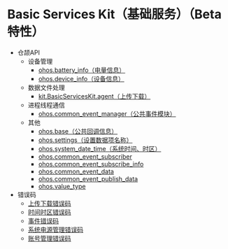 # Basic Services Kit（基础服务）（Beta特性）
- 仓颉API
    - 设备管理
        - [ohos.battery_info（电量信息）](./cj-apis-battery_info.md)
        - [ohos.device_info（设备信息）](./cj-apis-device_info.md)
    - 数据文件处理
        - [kit.BasicServicesKit.agent（上传下载）](./cj-apis-request-agent.md)
    - 进程线程通信
        - [ohos.common_event_manager（公共事件模块）](./cj-apis-common_event_manager.md)
    - 其他
        - [ohos.base（公共回调信息）](./cj-apis-base.md)
        - [ohos.settings（设置数据项名称）](./cj-apis-settings.md)
        - [ohos.system_date_time（系统时间、时区）](./cj-apis-system_date_time.md)
        - [ohos.common_event_subscriber](./cj-apis-common_event_subscriber.md)
        - [ohos.common_event_subscribe_info](./cj-apis-common_event_subscribe_info.md)
        - [ohos.common_event_data](./cj-apis-common_event_data.md)
        - [ohos.common_event_publish_data](./cj-apis-common_event_publish_data.md)
        - [ohos.value_type](./cj-apis-value_type.md)
- 错误码
    - [上传下载错误码](./cj-errorcode-request.md)
    - [时间时区错误码](./cj-errorcode-time.md)
    - [事件错误码](./cj-errorcode-common_event_service.md)
    - [系统电源管理错误码](./cj-errorcode-power.md)
    - [账号管理错误码](./cj-errorcode-basic-account.md)